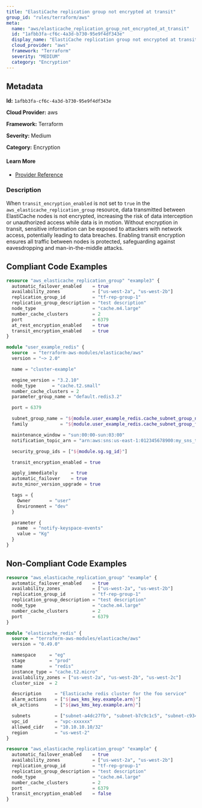 ```yaml
---
title: "ElastiCache replication group not encrypted at transit"
group_id: "rules/terraform/aws"
meta:
  name: "aws/elasticache_replication_group_not_encrypted_at_transit"
  id: "1afbb3fa-cf6c-4a3d-b730-95e9f4df343e"
  display_name: "ElastiCache replication group not encrypted at transit"
  cloud_provider: "aws"
  framework: "Terraform"
  severity: "MEDIUM"
  category: "Encryption"
---
```

## Metadata

**Id:** `1afbb3fa-cf6c-4a3d-b730-95e9f4df343e`

**Cloud Provider:** aws

**Framework:** Terraform

**Severity:** Medium

**Category:** Encryption

#### Learn More

 - [Provider Reference](https://registry.terraform.io/providers/hashicorp/aws/latest/docs/resources/elasticache_replication_group#transit_encryption_enabled)

### Description

 When `transit_encryption_enabled` is not set to `true` in the `aws_elasticache_replication_group` resource, data transmitted between ElastiCache nodes is not encrypted, increasing the risk of data interception or unauthorized access while data is in motion. Without encryption in transit, sensitive information can be exposed to attackers with network access, potentially leading to data breaches. Enabling transit encryption ensures all traffic between nodes is protected, safeguarding against eavesdropping and man-in-the-middle attacks.


## Compliant Code Examples
```terraform
resource "aws_elasticache_replication_group" "example3" {
  automatic_failover_enabled    = true
  availability_zones            = ["us-west-2a", "us-west-2b"]
  replication_group_id          = "tf-rep-group-1"
  replication_group_description = "test description"
  node_type                     = "cache.m4.large"
  number_cache_clusters         = 2
  port                          = 6379
  at_rest_encryption_enabled    = true
  transit_encryption_enabled    = true
}

```

```terraform
module "user_example_redis" {
  source  = "terraform-aws-modules/elasticache/aws"
  version = "~> 2.0"

  name = "cluster-example"

  engine_version = "3.2.10"
  node_type      = "cache.t2.small"
  number_cache_clusters = 2
  parameter_group_name = "default.redis3.2"

  port = 6379

  subnet_group_name = "${module.user_example_redis.cache_subnet_group_name}"
  family            = "${module.user_example_redis.cache_subnet_group_family}"

  maintenance_window = "sun:00:00-sun:03:00"
  notification_topic_arn = "arn:aws:sns:us-east-1:012345678900:my_sns_topic_name"

  security_group_ids = ["${module.sg.sg_id}"]

  transit_encryption_enabled = true

  apply_immediately     = true
  automatic_failover    = true
  auto_minor_version_upgrade = true

  tags = {
    Owner       = "user"
    Environment = "dev"
  }

  parameter {
    name  = "notify-keyspace-events"
    value = "Kg"
  }
}
```
## Non-Compliant Code Examples
```terraform
resource "aws_elasticache_replication_group" "example" {
  automatic_failover_enabled    = true
  availability_zones            = ["us-west-2a", "us-west-2b"]
  replication_group_id          = "tf-rep-group-1"
  replication_group_description = "test description"
  node_type                     = "cache.m4.large"
  number_cache_clusters         = 2
  port                          = 6379
}

```

```terraform
module "elasticache_redis" {
  source = "terraform-aws-modules/elasticache/aws"
  version = "0.49.0"

  namespace     = "eg"
  stage         = "prod"
  name          = "redis"
  instance_type = "cache.t2.micro"
  availability_zones = ["us-west-2a", "us-west-2b", "us-west-2c"]
  cluster_size  = 2

  description     = "Elasticache redis cluster for the foo service"
  alarm_actions   = ["${aws_kms_key.example.arn}"]
  ok_actions      = ["${aws_kms_key.example.arn}"]

  subnets         = ["subnet-a4dc27fb", "subnet-b7c9c1c5", "subnet-c9345686"]
  vpc_id          = "vpc-xxxxxx"
  allowed_cidr    = "10.10.10.10/32"
  region          = "us-west-2"
}

```

```terraform
resource "aws_elasticache_replication_group" "example" {
  automatic_failover_enabled    = true
  availability_zones            = ["us-west-2a", "us-west-2b"]
  replication_group_id          = "tf-rep-group-1"
  replication_group_description = "test description"
  node_type                     = "cache.m4.large"
  number_cache_clusters         = 2
  port                          = 6379
  transit_encryption_enabled    = false
}

```